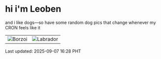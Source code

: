 # hi i'm Leoben

and i like dogs—so have some random dog pics that change whenever my CRON feels like it

|  |  |
|--------|----------|
| ![Borzoi](https://random-dog-vercel.vercel.app/api/random-borzoi?v=1757233724) | ![Labrador](https://random-dog-vercel.vercel.app/api/random-labrador?v=1757233724) |

Last updated: 2025-09-07 16:28 PHT
